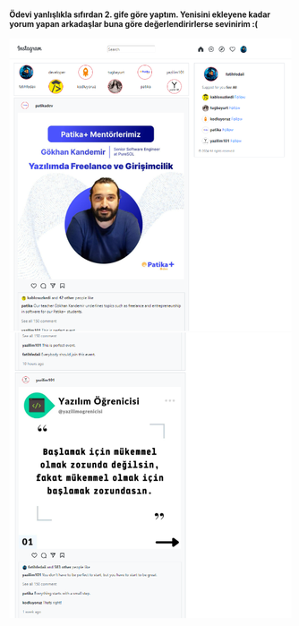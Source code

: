 #### Ödevi yanlışlıkla sıfırdan 2. gife göre yaptım. Yenisini ekleyene kadar yorum yapan arkadaşlar buna göre değerlendirirlerse sevinirim :(

![readme1](img/readme1.png)
![readme2](img/readme2.png)